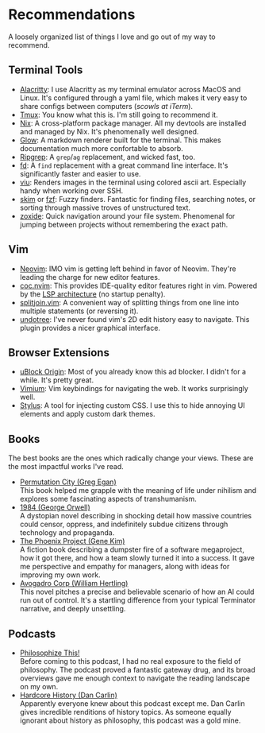 # Recommendations
A loosely organized list of things I love and go out of my way to recommend.

## Terminal Tools
- [Alacritty](https://github.com/alacritty/alacritty): I use Alacritty as my
  terminal emulator across MacOS and Linux. It's configured through a yaml
  file, which makes it very easy to share configs between computers (*scowls
  at iTerm*).
- [Tmux](https://github.com/tmux/tmux): You know what this is. I'm still going
  to recommend it.
- [Nix](https://nixos.org/): A cross-platform package manager. All my devtools
  are installed and managed by Nix. It's phenomenally well designed.
- [Glow](https://github.com/charmbracelet/glow): A markdown renderer built for
  the terminal. This makes documentation much more confortable to absorb.
- [Ripgrep](https://github.com/BurntSushi/ripgrep): A `grep`/`ag` replacement,
  and wicked fast, too.
- [fd](https://github.com/sharkdp/fd): A `find` replacement with a great
  command line interface. It's significantly faster and easier to use.
- [viu](https://github.com/atanunq/viu): Renders images in the terminal using
  colored ascii art. Especially handy when working over SSH.
- [skim](https://github.com/lotabout/skim) or
  [fzf](https://github.com/lotabout/skim): Fuzzy finders. Fantastic for
  finding files, searching notes, or sorting through massive troves of
  unstructured text.
- [zoxide](https://github.com/ajeetdsouza/zoxide): Quick navigation around
  your file system. Phenomenal for jumping between projects without
  remembering the exact path.

## Vim
- [Neovim](https://github.com/neovim/neovim/): IMO vim is getting left behind
  in favor of Neovim. They're leading the charge for new editor features.
- [coc.nvim](https://github.com/neoclide/coc.nvim): This provides IDE-quality
  editor features right in vim. Powered by the [LSP
  architecture](https://microsoft.github.io/language-server-protocol/) (no
  startup penalty).
- [splitjoin.vim](https://github.com/AndrewRadev/splitjoin.vim): A convenient
  way of splitting things from one line into multiple statements (or reversing
  it).
- [undotree](https://github.com/mbbill/undotree): I've never found vim's 2D
  edit history easy to navigate. This plugin provides a nicer graphical
  interface.

## Browser Extensions
- [uBlock Origin](https://ublockorigin.com/): Most of you already know this ad
  blocker. I didn't for a while. It's pretty great.
- [Vimium](https://github.com/philc/vimium): Vim keybindings for navigating
  the web. It works surprisingly well.
- [Stylus](https://github.com/openstyles/stylus/): A tool for injecting custom
  CSS. I use this to hide annoying UI elements and apply custom dark themes.

## Books
The best books are the ones which radically change your views. These are the
most impactful works I've read.

- [Permutation City (Greg Egan)](https://en.wikipedia.org/wiki/Permutation_City)<br />
  This book helped me grapple with the meaning of life under nihilism and
  explores some fascinating aspects of transhumanism.
- [1984 (George Orwell)](https://en.wikipedia.org/wiki/Nineteen_Eighty-Four)<br />
  A dystopian novel describing in shocking detail how massive countries could
  censor, oppress, and indefinitely subdue citizens through technology and
  propaganda.
- [The Phoenix Project (Gene Kim)](https://www.barnesandnoble.com/w/the-phoenix-project-gene-kim/1115141434)<br />
  A fiction book describing a dumpster fire of a software megaproject, how it
  got there, and how a team slowly turned it into a success. It gave me
  perspective and empathy for managers, along with ideas for improving my own
  work.
- [Avogadro Corp (William Hertling)](http://avogadrocorp.com/)<br />
  This novel pitches a precise and believable scenario of how an AI could run
  out of control. It's a startling difference from your typical Terminator
  narrative, and deeply unsettling.

## Podcasts
- [Philosophize This!](https://www.philosophizethis.org/)<br />
  Before coming to this podcast, I had no real exposure to the field of
  philosophy. The podcast proved a fantastic gateway drug, and its broad
  overviews gave me enough context to navigate the reading landscape on my
  own.
- [Hardcore History (Dan Carlin)](https://www.dancarlin.com/hardcore-history-series/)<br />
  Apparently everyone knew about this podcast except me. Dan Carlin gives
  incredible renditions of history topics. As someone equally ignorant about
  history as philosophy, this podcast was a gold mine.
